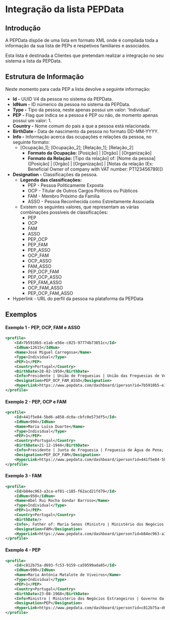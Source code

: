 # Integração da lista PEPData

## Introdução

A PEPData dispõe de uma lista em formato XML onde é compilada toda a informação da sua lista de PEPs e respetivos familiares e associados.

Esta lista é destinada a Clientes que pretendam realizar a integração no seu sistema a lista da PEPData.

## Estrutura de Informação

Neste momento para cada PEP a lista devolve a seguinte informação:

* **Id -** UUID V4 da pessoa no sistema da PEPData.
* **IdNum -** ID númerico da pessoa no sistema da PEPData.
* **Type -** Tipo da pessoa, neste apenas possui um valor: 'Individual'.
* **PEP -** Flag que indica se a pessoa é PEP ou não, de momento apenas possui um valor: 1.
* **Country -** Nome comum do país a que a pessoa está relacionada.
* **BirthDate -**  Data de nascimento da pessoa no formato DD-MM-YYYY.
* **Info -** Informação acerca das ocupações e relações da pessoa, no seguinte formato:
  * \[Ocupação\_1]; \[Ocupação\_2]; \[Relação\_1]; \[Relação\_2]
    * **Formato da Ocupação:** \[Posição] | \[Orgão] | \[Organização]
    * **Formato da Relação:** \[Tipo da relação] of: \[Nome da pessoa] (\[Posição] | \[Orgão] | \[Organização] | \[Notas da relação (Ex: Beneficial Owner of company with VAT number: PT123456789)])
* **Designation -** Classificações da pessoa.&#x20;
  * **Legenda das classificações:**
    * PEP - Pessoa Politicamente Exposta
    * OCP - Titular de Outros Cargos Políticos ou Públicos
    * FAM - Membro Próximo da Família
    * ASSO - Pessoa Reconhecida como Estreitamente Associada
  * Existem os seguintes valores, que representam as várias combinações possíveis de classificações:&#x20;
    * PEP
    * OCP&#x20;
    * FAM&#x20;
    * ASSO&#x20;
    * PEP\_OCP&#x20;
    * PEP\_FAM&#x20;
    * PEP\_ASSO&#x20;
    * OCP\_FAM&#x20;
    * OCP\_ASSO&#x20;
    * FAM\_ASSO&#x20;
    * PEP\_OCP\_FAM&#x20;
    * PEP\_OCP\_ASSO&#x20;
    * PEP\_FAM\_ASSO&#x20;
    * OCP\_FAM\_ASSO&#x20;
    * PEP\_OCP\_FAM\_ASSO
* Hyperlink - URL do perfil da pessoa na plataforma da PEPData

## Exemplos

#### Exemplo 1 -  PEP, OCP, FAM e ASSO

```xml
<profile>
	<Id>7b5910b5-e1ab-e56e-c025-97774b73851c</Id>
	<IdNum>12615</IdNum>
	<Name>José Miguel Carregosa</Name>
	<Type>Individual</Type>
	<PEP>1</PEP>
	<Country>Portugal</Country>
	<BirthDate>28-02-1959</BirthDate>
	<Info>Presidente | União de Freguesias | União das Freguesias de Verim, Friande e Ajude; Membro | Direção | E.P.A.V.E. - Escola Profissional do Alto Ave, E.M.; Sibling's Spouse of: Maria da Conceição Lourenço (JUIZ CONSELHEIRO | Secção de Contencioso Administrativo | S.T.A. - Supremo Tribunal Administrativo); Associate of: Idalina das Neves Nunes Lucas (Diretor | Direção | E.P.A.V.E. - Escola Profissional do Alto Ave, E.M.; Vereador | CÂMARA MUNICIPAL | Município de Guimarães | Beneficial Owner of company with VAT number: PT123456789)</Info>
	<Designation>PEP_OCP_FAM_ASSO</Designation>
	<HyperLink>https://www.pepdata.com/dashboard/iperson?id=7b5910b5-e1ab-e56e-c025-97774b73851c</HyperLink>
</profile>
```

#### Exemplo 2 - PEP, OCP e FAM

```xml
<profile>
	<Id>441f5e84-5bd6-a858-dc0a-cbfc0e573df5</Id>
	<IdNum>994</IdNum>
	<Name>Maria Luísa Duarte</Name>
	<Type>Individual</Type>
	<PEP>1</PEP>
	<Country>Portugal</Country>
	<BirthDate>21-12-1944</BirthDate>
	<Info>Presidente | Junta de Freguesia | Freguesia de Água de Pena; Membro | Comissão Regional | PS Madeira; Sibling of: António José Morgado Couchinho (Membro | Comissão Regional | PS Madeira)</Info>
	<Designation>PEP_OCP_FAM</Designation>
	<HyperLink>https://www.pepdata.com/dashboard/iperson?id=441f5e84-5bd6-a858-dc0a-cbfc0e573df5</HyperLink>
</profile>
```

#### Exemplo 3 - FAM

```xml
<profile>
	<Id>b84ec963-a3ca-ef81-c185-f62acd21fd79</Id>
	<IdNum>950</IdNum>
	<Name>Abel Rui Rocha Gondar Barroso</Name>
	<Type>Individual</Type>
	<PEP>1</PEP>
	<Country>Portugal</Country>
	<BirthDate/>
	<Info>; Father of: Maria Senos (Ministro | Ministério dos Negócios Estrangeiros | Governo da República Portuguesa)</Info>
	<Designation>FAM</Designation>
	<HyperLink>https://www.pepdata.com/dashboard/iperson?id=b84ec963-a3ca-ef81-c185-f62acd21fd79</HyperLink>
</profile>
```

#### Exemplo 4 - PEP

```xml
<profile>
	<Id>c812b75a-d693-fc53-9159-ca59599ada85</Id>
	<IdNum>990</IdNum>
	<Name>Maria Antónia Matalote de Viveiros</Name>
	<Type>Individual</Type>
	<PEP>1</PEP>
	<Country>Portugal</Country>
	<BirthDate>23-08-1968</BirthDate>
	<Info>Ministro | Ministério dos Negócios Estrangeiros | Governo da República Portuguesa</Info>
	<Designation>PEP</Designation>
	<HyperLink>https://www.pepdata.com/dashboard/iperson?id=c812b75a-d693-fc53-9159-ca59599ada85</HyperLink>
</profile>
```
